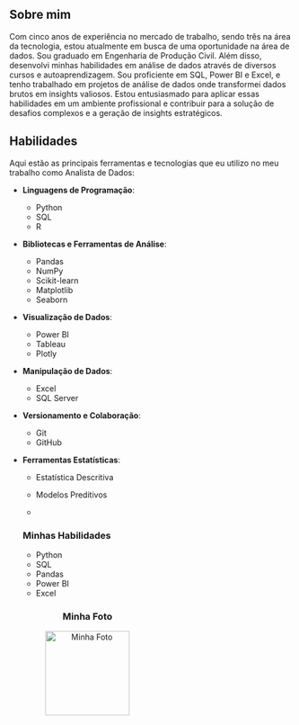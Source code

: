 ## Sobre mim

Com cinco anos de experiência no mercado de trabalho, sendo três na área da tecnologia, estou atualmente em busca de uma oportunidade na área de dados. Sou graduado em Engenharia de Produção Civil. Além disso, desenvolvi minhas habilidades em análise de dados através de diversos cursos e autoaprendizagem. Sou proficiente em SQL, Power BI e Excel, e tenho trabalhado em projetos de análise de dados onde transformei dados brutos em insights valiosos. Estou entusiasmado para aplicar essas habilidades em um ambiente profissional e contribuir para a solução de desafios complexos e a geração de insights estratégicos.

## Habilidades

Aqui estão as principais ferramentas e tecnologias que eu utilizo no meu trabalho como Analista de Dados:

- **Linguagens de Programação**: 
  - Python
  - SQL
  - R

- **Bibliotecas e Ferramentas de Análise**:
  - Pandas
  - NumPy
  - Scikit-learn
  - Matplotlib
  - Seaborn

- **Visualização de Dados**:
  - Power BI
  - Tableau
  - Plotly

- **Manipulação de Dados**:
  - Excel
  - SQL Server

- **Versionamento e Colaboração**:
  - Git
  - GitHub

- **Ferramentas Estatísticas**:
  - Estatística Descritiva
  - Modelos Preditivos
 
  - <div style="display: flex; justify-content: space-between;">
  <div style="width: 48%;">
    <h3>Minhas Habilidades</h3>
    <ul>
      <li>Python</li>
      <li>SQL</li>
      <li>Pandas</li>
      <li>Power BI</li>
      <li>Excel</li>
    </ul>
  </div>

  <div style="width: 48%; text-align: center;">
    <h3>Minha Foto</h3>
    <img src="https://via.placeholder.com/150" alt="Minha Foto" width="150" height="150">
  </div>
</div>
